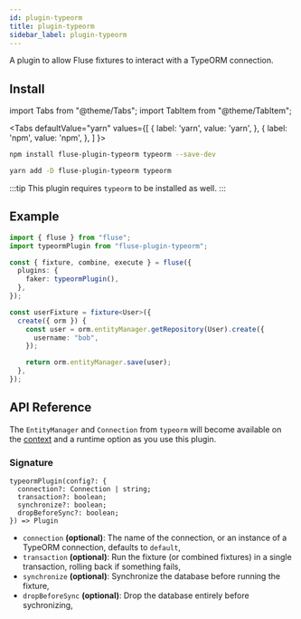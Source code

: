 ```yaml
---
id: plugin-typeorm
title: plugin-typeorm
sidebar_label: plugin-typeorm
---
```


A plugin to allow Fluse fixtures to interact with a TypeORM connection.

## Install

import Tabs from "@theme/Tabs";
import TabItem from "@theme/TabItem";

<Tabs
defaultValue="yarn"
values={[
{ label: 'yarn', value: 'yarn', },
{ label: 'npm', value: 'npm', },
]
}>

<TabItem value="npm">

```bash
npm install fluse-plugin-typeorm typeorm --save-dev
```

</TabItem>
<TabItem value="yarn">

```bash
yarn add -D fluse-plugin-typeorm typeorm
```

</TabItem>

</Tabs>

:::tip
This plugin requires `typeorm` to be installed as well.
:::

## Example

```typescript
import { fluse } from "fluse";
import typeormPlugin from "fluse-plugin-typeorm";

const { fixture, combine, execute } = fluse({
  plugins: {
    faker: typeormPlugin(),
  },
});

const userFixture = fixture<User>({
  create({ orm }) {
    const user = orm.entityManager.getRepository(User).create({
      username: "bob",
    });

    return orm.entityManager.save(user);
  },
});
```

## API Reference

The `EntityManager` and `Connection` from `typeorm` will become available on the [context](./plugin-introduction.md) and a runtime option as you use this plugin.

### Signature

```
typeormPlugin(config?: {
  connection?: Connection | string;
  transaction?: boolean;
  synchronize?: boolean;
  dropBeforeSync?: boolean;
}) => Plugin
```

- `connection` **(optional)**: The name of the connection, or an instance of a TypeORM connection, defaults to `default`,
- `transaction` **(optional)**: Run the fixture (or combined fixtures) in a single transaction, rolling back if something fails,
- `synchronize` **(optional)**: Synchronize the database before running the fixture,
- `dropBeforeSync` **(optional)**: Drop the database entirely before sychronizing,
